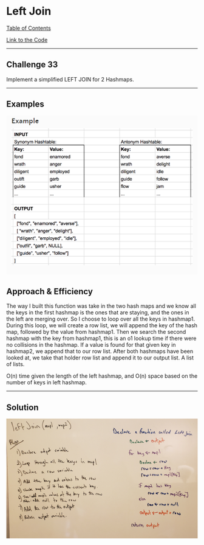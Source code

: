 # Left Join

[Table of Contents](../../../README.md)

[Link to the Code](./left-join.js)

---

## Challenge 33

Implement a simplified LEFT JOIN for 2 Hashmaps.

---

## Examples

![input](../../../assets/leftJoin/input.png)

## Approach & Efficiency
The way I built this function was take in the two hash maps and we know all the keys in the first hashmap is the ones that are staying, and the ones in the left are merging over. So I choose to loop over all the keys in hashmap1. During this loop, we will create a row list, we will append the key of the hash map, followed by the value from hashmap1. Then we search the second hashmap with the key from hashmap1, this is an o1 lookup time if there were no collisions in the hashmap. If a value is found for that given key in hashmap2, we append that to our row list. After both hashmaps have been looked at, we take that holder row list and append it to our output list. A list of lists.

O(n) time given the length of the left hashmap, and O(n) space based on the number of keys in left hashmap.

---

## Solution

![whiteboard}](../../../assets/leftJoin/leftJoin.png)
